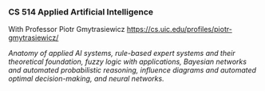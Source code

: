 ### CS 514 Applied Artificial Intelligence 
With Professor Piotr Gmytrasiewicz <https://cs.uic.edu/profiles/piotr-gmytrasiewicz/>

_Anatomy of applied AI systems, rule-based expert systems and their theoretical foundation, fuzzy logic with applications, Bayesian networks and automated probabilistic reasoning, influence diagrams and automated optimal decision-making, and neural networks._
